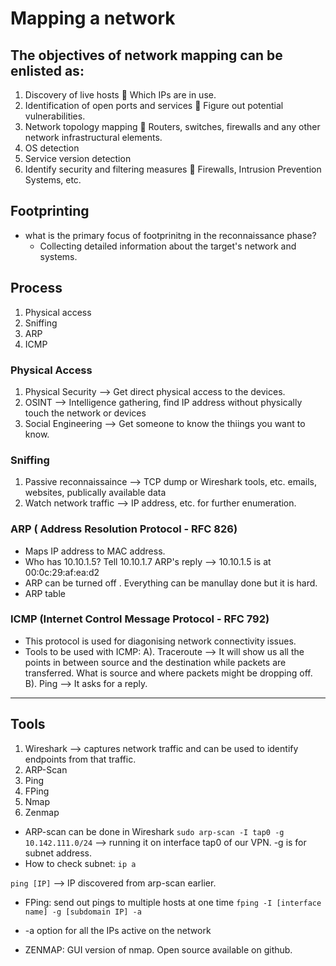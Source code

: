 # Mapping a network

## The objectives of network mapping can be enlisted as:
1.	Discovery of live hosts  Which IPs are in use.
2.	Identification of open ports and services  Figure out potential vulnerabilities.
3.	Network topology mapping    Routers, switches, firewalls and any other network infrastructural elements.
4.	OS detection
5.	Service version detection
6.	Identify security and filtering measures  Firewalls, Intrusion Prevention Systems, etc.

## Footprinting
* what is the primary focus of footprinitng in the reconnaissance phase?
  * Collecting detailed information about the target's network and systems.

## Process
1. Physical access
2. Sniffing
3. ARP
4. ICMP

### Physical Access
1. Physical Security --> Get direct physical access to the devices.
2. OSINT --> Intelligence gathering, find IP address without physically touch the network or devices
3. Social Engineering --> Get someone to know the thiings you want to know.

### Sniffing
1. Passive reconnaissaince --> TCP dump or Wireshark tools, etc. emails, websites, publically available data
2. Watch network traffic --> IP address, etc. for further enumeration.

### ARP ( Address Resolution Protocol - RFC 826)
* Maps IP address to MAC address.
* Who has 10.10.1.5? Tell 10.10.1.7 ARP's reply --> 10.10.1.5 is at 00:0c:29:af:ea:d2
* ARP can be turned off . Everything can be manullay done but it is hard.
* ARP table

### ICMP (Internet Control Message Protocol - RFC 792)
* This protocol is used for diagonising network connectivity issues.
* Tools to be used with ICMP:
A). Traceroute --> It will show us all the points in between source and the destination while packets are transferred. What is source and where packets might be dropping off.
B). Ping --> It asks for a reply.

*** 

## Tools
1. Wireshark --> captures network traffic and can be used to identify endpoints from that traffic.
2. ARP-Scan
3. Ping
4. FPing
5. Nmap
6. Zenmap

* ARP-scan can be done in Wireshark
  ` sudo arp-scan -I tap0 -g 10.142.111.0/24 ` --> running it on interface tap0 of our VPN. -g is for subnet address.
* How to check subnet: ` ip a `
  
` ping [IP] ` --> IP discovered from arp-scan earlier.

* FPing: send out pings to multiple hosts at one time
  ` fping -I [interface name] -g [subdomain IP] -a `

* -a option for all the IPs active on the network

* ZENMAP: GUI version of nmap. Open source available on github.

